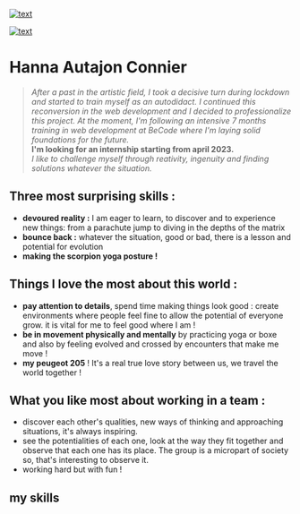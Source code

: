 [![text](https://img.shields.io/badge/LinkedIn-0077B5?style=for-the-badge&logo=linkedin&logoColor=white)]([https://www.linkedin.com/in/hanna-connier-autajon/](https://www.linkedin.com/in/hanna-connier-autajon/))

[![text](https://img.shields.io/badge/LinkedIn-0077B5?style=for-the-badge&logo=linkedin&logoColor=white)](www.linkedin.com/in/myprofile)


# Hanna Autajon Connier

> _After a past in the artistic field, I took a decisive turn during lockdown and started to train myself as an autodidact. I continued this reconversion in the web development and I decided to professionalize this project. At the moment, I'm following an intensive 7 months training in web development at BeCode where I'm laying solid foundations for the future._   
> **I'm looking for an internship starting from april 2023.**   
> _I like to challenge myself through reativity, ingenuity and finding solutions whatever the situation._   
   
## Three most surprising skills :
 - **devoured reality :** I am eager to learn, to discover and to experience new things: from a parachute jump to diving in the depths of the matrix
 - **bounce back :** whatever the situation, good or bad, there is a lesson and potential for evolution
 - **making the scorpion yoga posture !**
 
 ## Things I love the most about this world :
- **pay attention to details**, spend time making things look good : create environments where people feel fine to allow the potential of everyone grow. it is vital for me to feel good where I am !
- **be in movement physically and mentally** by practicing yoga or boxe and also by feeling evolved and crossed by encounters that make me move !
- **my peugeot 205** ! It's a real true love story between us, we travel the world together !

## What you like most about working in a team :
- discover each other's qualities, new ways of thinking and approaching situations, it's always inspiring.
- see the potentialities of each one, look at the way they fit together and observe that each one has its place. The group is a micropart of society so, that's interesting to observe it.
- working hard but with fun !

## my skills    
 
